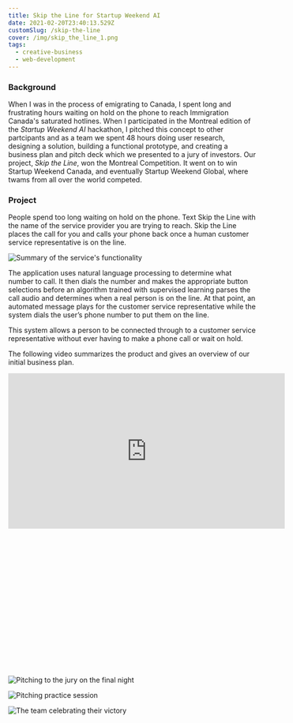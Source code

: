 ```yaml
---
title: Skip the Line for Startup Weekend AI
date: 2021-02-20T23:40:13.529Z
customSlug: /skip-the-line
cover: /img/skip_the_line_1.png
tags:
  - creative-business
  - web-development
---
```


### Background

When I was in the process of emigrating to Canada, I spent long and frustrating hours waiting on hold on the phone to reach Immigration Canada's saturated hotlines. When I participated in the Montreal edition of the _Startup Weekend AI_ hackathon, I pitched this concept to other partcipants and as a team we spent 48 hours doing user research, designing a solution, building a functional prototype, and creating a business plan and pitch deck which we presented to a jury of investors. Our project, _Skip the Line_, won the Montreal Competition. It went on to win Startup Weekend Canada, and eventually Startup Weekend Global, where twams from all over the world competed.

### Project

People spend too long waiting on hold on the phone. Text Skip the Line with the name of the service provider you are trying to reach. Skip the Line places the call for you and calls your phone back once a human customer service representative is on the line.

![Summary of the service's functionality](skip_the_line_4.png)

The application uses natural language processing to determine what number to call. It then dials the number and makes the appropriate button selections before an algorithm trained with supervised learning parses the call audio and determines when a real person is on the line. At that point, an automated message plays for the customer service representative while the system dials the user’s phone number to put them on the line.

This system allows a person to be connected through to a customer service representative without ever having to make a phone call or wait on hold.

The following video summarizes the product and gives an overview of our initial business plan.

<div class="w-full relative h-0" style="padding-bottom: 56.25%">
<iframe width="560" height="315" src="https://www.youtube.com/embed/1AlxW65Xzyg" frameborder="0" allow="accelerometer; autoplay; clipboard-write; encrypted-media; gyroscope; picture-in-picture" allowfullscreen class="absolute top-0 left-0 w-full h-full"></iframe>
</div>

![Pitching to the jury on the final night](skip_the_line_1.png)

![Pitching practice session](skip_the_line_2.png)

![The team celebrating their victory](skip_the_line_3.png)

